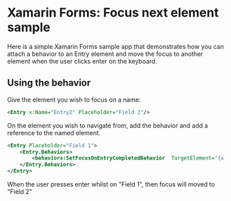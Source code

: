 # Xamarin Forms: Focus next element sample

Here is a simple Xamarin Forms sample app that demonstrates how you can attach a behavior to an Entry element and move the focus to another element when the user clicks enter on the keyboard.

## Using the behavior

Give the element you wish to focus on a name:

```xml
<Entry x:Name="Entry2" Placeholder="Field 2"/>
```

On the element you wish to navigate from, add the behavior and add a reference to the named element.

```xml
<Entry Placeholder="Field 1">
    <Entry.Behaviors>
        <behaviors:SetFocusOnEntryCompletedBehavior  TargetElement="{x:Reference Entry2}" />
    </Entry.Behaviors>
</Entry>
```

When the user presses enter whilst on "Field 1", then focus will moved to "Field 2"
